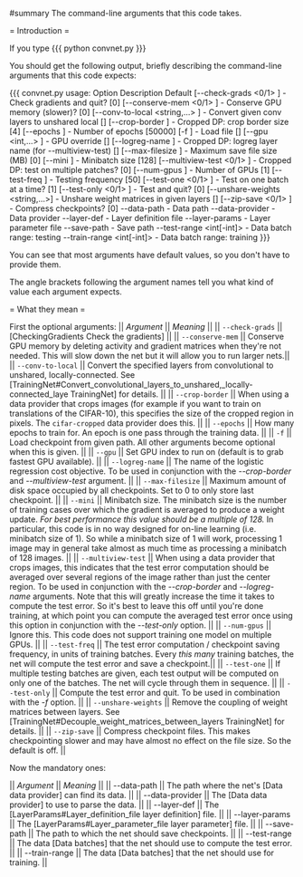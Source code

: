 #summary The command-line arguments that this code takes.

= Introduction =

If you type
{{{
python convnet.py
}}}

You should get the following output, briefly describing the command-line arguments that this code expects:

{{{
convnet.py usage:
    Option                             Description                                          Default
    [--check-grads <0/1>           ] - Check gradients and quit?                            [0]
    [--conserve-mem <0/1>          ] - Conserve GPU memory (slower)?                        [0]
    [--conv-to-local <string,...>  ] - Convert given conv layers to unshared local          []
    [--crop-border <int>           ] - Cropped DP: crop border size                         [4]
    [--epochs <int>                ] - Number of epochs                                     [50000]
    [-f <string>                   ] - Load file                                            []
    [--gpu <int,...>               ] - GPU override                                         []
    [--logreg-name <string>        ] - Cropped DP: logreg layer name (for --multiview-test) []
    [--max-filesize <int>          ] - Maximum save file size (MB)                          [0]
    [--mini <int>                  ] - Minibatch size                                       [128]
    [--multiview-test <0/1>        ] - Cropped DP: test on multiple patches?                [0]
    [--num-gpus <int>              ] - Number of GPUs                                       [1]
    [--test-freq <int>             ] - Testing frequency                                    [50]
    [--test-one <0/1>              ] - Test on one batch at a time?                         [1]
    [--test-only <0/1>             ] - Test and quit?                                       [0]
    [--unshare-weights <string,...>] - Unshare weight matrices in given layers              []
    [--zip-save <0/1>              ] - Compress checkpoints?                                [0]
     --data-path <string>            - Data path
     --data-provider <string>        - Data provider
     --layer-def <string>            - Layer definition file
     --layer-params <string>         - Layer parameter file
     --save-path <string>            - Save path
     --test-range <int[-int]>        - Data batch range: testing
     --train-range <int[-int]>       - Data batch range: training
}}}

You can see that most arguments have default values, so you don't have to provide them.

The angle brackets following the argument names tell you what kind of value each argument expects.

= What they mean =

First the optional arguments:
|| *Argument* || *Meaning* ||
|| `--check-grads` || [CheckingGradients Check the gradients] ||
|| `--conserve-mem` || Conserve GPU memory by deleting activity and gradient matrices when they're not needed. This will slow down the net but it will allow you to run larger nets.||
|| `--conv-to-local` || Convert the specified layers from convolutional to unshared, locally-connected. See [TrainingNet#Convert_convolutional_layers_to_unshared,_locally-connected_laye TrainingNet] for details. ||
|| `--crop-border` || When using a data provider that crops images (for example if you want to train on translations of the CIFAR-10), this specifies the size of the cropped region in pixels. The `cifar-cropped` data provider does this. ||
|| `--epochs` || How many epochs to train for. An epoch is one pass through the training data. ||
|| `-f` || Load checkpoint from given path. All other arguments become optional when this is given. ||
|| `--gpu` || Set GPU index to run on (default is to grab fastest GPU available). ||
|| `--logreg-name` || The name of the logistic regression cost objective. To be used in conjunction with the *--crop-border* and *--multiview-test* argument. ||
|| `--max-filesize` || Maximum amount of disk space occupied by all checkpoints. Set to 0 to only store last checkpoint. ||
|| `--mini` || Minibatch size. The minibatch size is the number of training cases over which the gradient is averaged to produce a weight update. *For best performance this value should be a multiple of 128.* In particular, this code is in no way designed for on-line learning (i.e. minibatch size of 1). So while a minibatch size of 1 will work, processing 1 image may in general take almost as much time as processing a minibatch of 128 images. ||
|| `--multiview-test` || When using a data provider that crops images, this indicates that the test error computation should be averaged over several regions of the image rather than just the center region. To be used in conjunction with the *--crop-border* and *--logreg-name* arguments. Note that this will greatly increase the time it takes to compute the test error. So it's best to leave this off until you're done training, at which point you can compute the averaged test error once using this option in conjunction with the *--test-only* option. ||
|| `--num-gpus` || Ignore this. This code does not support training one model on multiple GPUs. ||
|| `--test-freq` || The test error computation / checkpoint saving frequency, in units of training batches. Every *this many* training batches,  the net will compute the test error and save a checkpoint.||
|| `--test-one` || If multiple testing batches are given, each test output will be computed on only one of the batches. The net will cycle through them in sequence. ||
|| `--test-only` || Compute the test error and quit. To be used in combination with the *-f* option. ||
|| `--unshare-weights` || Remove the coupling of weight matrices between layers. See [TrainingNet#Decouple_weight_matrices_between_layers TrainingNet] for details. ||
|| `--zip-save` || Compress checkpoint files. This makes checkpointing slower and may have almost no effect on the file size. So the default is off. ||

Now the mandatory ones:

|| *Argument* || *Meaning* ||
|| --data-path || The path where the net's [Data data provider] can find its data. ||
|| --data-provider || The [Data data provider] to use to parse the data. ||
|| --layer-def || The [LayerParams#Layer_definition_file layer definition] file. ||
|| --layer-params || The [LayerParams#Layer_parameter_file layer parameter] file. ||
|| --save-path || The path to which the net should save checkpoints. ||
|| --test-range || The data [Data batches] that the net should use to compute the test error. ||
|| --train-range || The data [Data batches] that the net should use for training. ||